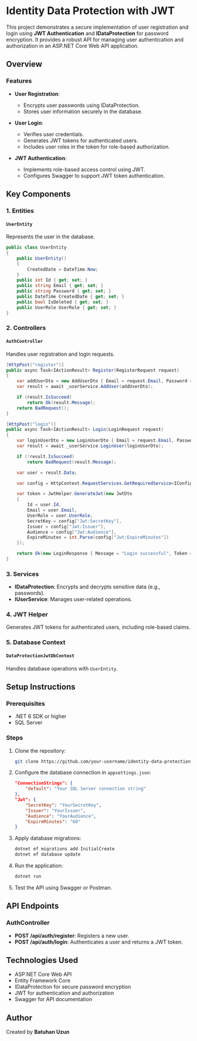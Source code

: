 # Identity Data Protection with JWT

This project demonstrates a secure implementation of user registration and login using **JWT Authentication** and **IDataProtection** for password encryption. It provides a robust API for managing user authentication and authorization in an ASP.NET Core Web API application.

## Overview

### Features
- **User Registration**:
  - Encrypts user passwords using IDataProtection.
  - Stores user information securely in the database.

- **User Login**:
  - Verifies user credentials.
  - Generates JWT tokens for authenticated users.
  - Includes user roles in the token for role-based authorization.

- **JWT Authentication**:
  - Implements role-based access control using JWT.
  - Configures Swagger to support JWT token authentication.

## Key Components

### 1. Entities
#### `UserEntity`
Represents the user in the database.
```csharp
public class UserEntity
{
    public UserEntity()
    {
        CreatedDate = DateTime.Now;
    }
    public int Id { get; set; }
    public string Email { get; set; }
    public string Password { get; set; }
    public DateTime CreatedDate { get; set; }
    public bool IsDeleted { get; set; }
    public UserRole UserRole { get; set; }
}
```

### 2. Controllers
#### `AuthController`
Handles user registration and login requests.
```csharp
[HttpPost("register")]
public async Task<IActionResult> Register(RegisterRequest request)
{
    var addUserDto = new AddUserDto { Email = request.Email, Password = request.Password };
    var result = await _userService.AddUser(addUserDto);

    if (result.IsSucceed)
        return Ok(result.Message);
    return BadRequest();
}

[HttpPost("login")]
public async Task<IActionResult> Login(LoginRequest request)
{
    var loginUserDto = new LoginUserDto { Email = request.Email, Password = request.Password };
    var result = await _userService.LoginUser(loginUserDto);

    if (!result.IsSucceed)
        return BadRequest(result.Message);

    var user = result.Data;

    var config = HttpContext.RequestServices.GetRequiredService<IConfiguration>();

    var token = JwtHelper.GenerateJwt(new JwtDto
    {
        Id = user.Id,
        Email = user.Email,
        UserRole = user.UserRole,
        SecretKey = config["Jwt:SecretKey"],
        Issuer = config["Jwt:Issuer"],
        Audience = config["Jwt:Audience"],
        ExpireMinutes = int.Parse(config["Jwt:ExpireMinutes"])
    });

    return Ok(new LoginResponse { Message = "Login successful", Token = token });
}
```

### 3. Services
- **IDataProtection**: Encrypts and decrypts sensitive data (e.g., passwords).
- **IUserService**: Manages user-related operations.

### 4. JWT Helper
Generates JWT tokens for authenticated users, including role-based claims.

### 5. Database Context
#### `DataProtectionJwtDbContext`
Handles database operations with `UserEntity`.

## Setup Instructions

### Prerequisites
- .NET 6 SDK or higher
- SQL Server

### Steps
1. Clone the repository:
   ```bash
   git clone https://github.com/your-username/identity-data-protection.git
   ```

2. Configure the database connection in `appsettings.json`:
   ```json
   "ConnectionStrings": {
       "default": "Your SQL Server connection string"
   },
   "Jwt": {
       "SecretKey": "YourSecretKey",
       "Issuer": "YourIssuer",
       "Audience": "YourAudience",
       "ExpireMinutes": "60"
   }
   ```

3. Apply database migrations:
   ```bash
   dotnet ef migrations add InitialCreate
   dotnet ef database update
   ```

4. Run the application:
   ```bash
   dotnet run
   ```

5. Test the API using Swagger or Postman.

## API Endpoints

### AuthController
- **POST /api/auth/register**: Registers a new user.
- **POST /api/auth/login**: Authenticates a user and returns a JWT token.

## Technologies Used
- ASP.NET Core Web API
- Entity Framework Core
- IDataProtection for secure password encryption
- JWT for authentication and authorization
- Swagger for API documentation

## Author

Created by **Batuhan Uzun**
